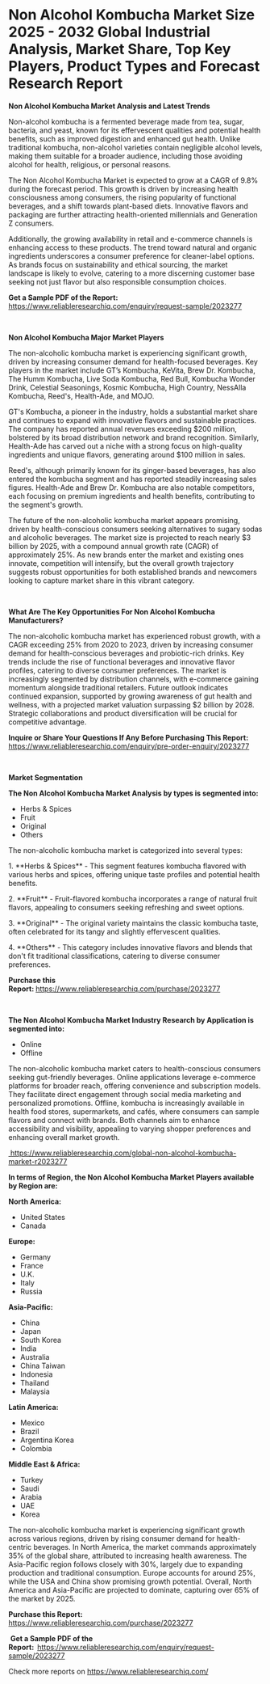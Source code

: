 <p><h1>Non Alcohol Kombucha Market Size 2025 - 2032 Global Industrial Analysis, Market Share, Top Key Players, Product Types and Forecast Research Report</h1></p><p><strong>Non Alcohol Kombucha Market Analysis and Latest Trends</strong></p>
<p><p>Non-alcohol kombucha is a fermented beverage made from tea, sugar, bacteria, and yeast, known for its effervescent qualities and potential health benefits, such as improved digestion and enhanced gut health. Unlike traditional kombucha, non-alcohol varieties contain negligible alcohol levels, making them suitable for a broader audience, including those avoiding alcohol for health, religious, or personal reasons.</p><p>The Non Alcohol Kombucha Market is expected to grow at a CAGR of 9.8% during the forecast period. This growth is driven by increasing health consciousness among consumers, the rising popularity of functional beverages, and a shift towards plant-based diets. Innovative flavors and packaging are further attracting health-oriented millennials and Generation Z consumers. </p><p>Additionally, the growing availability in retail and e-commerce channels is enhancing access to these products. The trend toward natural and organic ingredients underscores a consumer preference for cleaner-label options. As brands focus on sustainability and ethical sourcing, the market landscape is likely to evolve, catering to a more discerning customer base seeking not just flavor but also responsible consumption choices.</p></p>
<p><strong>Get a Sample PDF of the Report:&nbsp;</strong> <a href="https://www.reliableresearchiq.com/enquiry/request-sample/2023277?utm_campaign=2780&utm_medium=2&utm_source=Github&utm_content=ia&utm_term=29032025&utm_id=non-alcohol-kombucha">https://www.reliableresearchiq.com/enquiry/request-sample/2023277</a></p>
<p>&nbsp;</p>
<p><strong>Non Alcohol Kombucha Major Market Players</strong></p>
<p><p>The non-alcoholic kombucha market is experiencing significant growth, driven by increasing consumer demand for health-focused beverages. Key players in the market include GT’s Kombucha, KeVita, Brew Dr. Kombucha, The Humm Kombucha, Live Soda Kombucha, Red Bull, Kombucha Wonder Drink, Celestial Seasonings, Kosmic Kombucha, High Country, NessAlla Kombucha, Reed's, Health-Ade, and MOJO.</p><p>GT's Kombucha, a pioneer in the industry, holds a substantial market share and continues to expand with innovative flavors and sustainable practices. The company has reported annual revenues exceeding $200 million, bolstered by its broad distribution network and brand recognition. Similarly, Health-Ade has carved out a niche with a strong focus on high-quality ingredients and unique flavors, generating around $100 million in sales.</p><p>Reed's, although primarily known for its ginger-based beverages, has also entered the kombucha segment and has reported steadily increasing sales figures. Health-Ade and Brew Dr. Kombucha are also notable competitors, each focusing on premium ingredients and health benefits, contributing to the segment's growth. </p><p>The future of the non-alcoholic kombucha market appears promising, driven by health-conscious consumers seeking alternatives to sugary sodas and alcoholic beverages. The market size is projected to reach nearly $3 billion by 2025, with a compound annual growth rate (CAGR) of approximately 25%. As new brands enter the market and existing ones innovate, competition will intensify, but the overall growth trajectory suggests robust opportunities for both established brands and newcomers looking to capture market share in this vibrant category.</p></p>
<p>&nbsp;</p>
<p><strong>What Are The Key Opportunities For Non Alcohol Kombucha Manufacturers?</strong></p>
<p><p>The non-alcoholic kombucha market has experienced robust growth, with a CAGR exceeding 25% from 2020 to 2023, driven by increasing consumer demand for health-conscious beverages and probiotic-rich drinks. Key trends include the rise of functional beverages and innovative flavor profiles, catering to diverse consumer preferences. The market is increasingly segmented by distribution channels, with e-commerce gaining momentum alongside traditional retailers. Future outlook indicates continued expansion, supported by growing awareness of gut health and wellness, with a projected market valuation surpassing $2 billion by 2028. Strategic collaborations and product diversification will be crucial for competitive advantage.</p></p>
<p><strong>Inquire or Share Your Questions If Any Before Purchasing This Report:</strong> <a href="https://www.reliableresearchiq.com/enquiry/pre-order-enquiry/2023277?utm_campaign=2780&utm_medium=2&utm_source=Github&utm_content=ia&utm_term=29032025&utm_id=non-alcohol-kombucha">https://www.reliableresearchiq.com/enquiry/pre-order-enquiry/2023277</a></p>
<p>&nbsp;</p>
<p><strong>Market Segmentation</strong></p>
<p><strong>The Non Alcohol Kombucha Market Analysis by types is segmented into:</strong></p>
<p><ul><li>Herbs & Spices</li><li>Fruit</li><li>Original</li><li>Others</li></ul></p>
<p><p>The non-alcoholic kombucha market is categorized into several types: </p><p>1. **Herbs & Spices** - This segment features kombucha flavored with various herbs and spices, offering unique taste profiles and potential health benefits.</p><p>   </p><p>2. **Fruit** - Fruit-flavored kombucha incorporates a range of natural fruit flavors, appealing to consumers seeking refreshing and sweet options.</p><p>3. **Original** - The original variety maintains the classic kombucha taste, often celebrated for its tangy and slightly effervescent qualities.</p><p>4. **Others** - This category includes innovative flavors and blends that don't fit traditional classifications, catering to diverse consumer preferences.</p></p>
<p><strong>Purchase this Report:&nbsp;</strong><a href="https://www.reliableresearchiq.com/purchase/2023277?utm_campaign=2780&utm_medium=2&utm_source=Github&utm_content=ia&utm_term=29032025&utm_id=non-alcohol-kombucha">https://www.reliableresearchiq.com/purchase/2023277</a></p>
<p>&nbsp;</p>
<p><strong>The Non Alcohol Kombucha Market Industry Research by Application is segmented into:</strong></p>
<p><ul><li>Online</li><li>Offline</li></ul></p>
<p><p>The non-alcoholic kombucha market caters to health-conscious consumers seeking gut-friendly beverages. Online applications leverage e-commerce platforms for broader reach, offering convenience and subscription models. They facilitate direct engagement through social media marketing and personalized promotions. Offline, kombucha is increasingly available in health food stores, supermarkets, and cafés, where consumers can sample flavors and connect with brands. Both channels aim to enhance accessibility and visibility, appealing to varying shopper preferences and enhancing overall market growth.</p></p>
<p><a href="https://www.reliableresearchiq.com/global-non-alcohol-kombucha-market-r2023277?utm_campaign=2780&utm_medium=2&utm_source=Github&utm_content=ia&utm_term=29032025&utm_id=non-alcohol-kombucha">&nbsp;https://www.reliableresearchiq.com/global-non-alcohol-kombucha-market-r2023277</a></p>
<p><strong>In terms of Region, the Non Alcohol Kombucha Market Players available by Region are:</strong></p>
<p>
    <p> <strong> North America: </strong>
        <ul>
            <li>United States</li>
            <li>Canada</li>
        </ul>
        </p> 
    <p> <strong> Europe: </strong>
        <ul>
            <li>Germany</li>
            <li>France</li>
            <li>U.K.</li>
            <li>Italy</li>
            <li>Russia</li>
        </ul>
        </p> 
    <p> <strong> Asia-Pacific: </strong>
        <ul>
            <li>China</li>
            <li>Japan</li>
            <li>South Korea</li>
            <li>India</li>
            <li>Australia</li>
            <li>China Taiwan</li>
            <li>Indonesia</li>
            <li>Thailand</li>
            <li>Malaysia</li>
        </ul>
        </p> 
    <p> <strong> Latin America: </strong>
        <ul>
            <li>Mexico</li>
            <li>Brazil</li>
            <li>Argentina Korea</li>
            <li>Colombia</li>
        </ul>
        </p> 
    <p> <strong> Middle East & Africa: </strong>
        <ul>
            <li>Turkey</li>
            <li>Saudi</li>
            <li>Arabia</li>
            <li>UAE</li>
            <li>Korea</li>
        </ul>
    </p>
    </p>
<p><p>The non-alcoholic kombucha market is experiencing significant growth across various regions, driven by rising consumer demand for health-centric beverages. In North America, the market commands approximately 35% of the global share, attributed to increasing health awareness. The Asia-Pacific region follows closely with 30%, largely due to expanding production and traditional consumption. Europe accounts for around 25%, while the USA and China show promising growth potential. Overall, North America and Asia-Pacific are projected to dominate, capturing over 65% of the market by 2025.</p></p>
<p><strong>Purchase this Report: </strong><a href="https://www.reliableresearchiq.com/purchase/2023277?utm_campaign=2780&utm_medium=2&utm_source=Github&utm_content=ia&utm_term=29032025&utm_id=non-alcohol-kombucha">https://www.reliableresearchiq.com/purchase/2023277</a></p>
<p>&nbsp;<strong>Get a Sample PDF of the Report:&nbsp;&nbsp;</strong><a href="https://www.reliableresearchiq.com/enquiry/request-sample/2023277?utm_campaign=2780&utm_medium=2&utm_source=Github&utm_content=ia&utm_term=29032025&utm_id=non-alcohol-kombucha">https://www.reliableresearchiq.com/enquiry/request-sample/2023277</a></p>
<p><strong></strong></p>
<p>Check more reports on <a href="https://www.reliableresearchiq.com/?utm_campaign=2780&utm_medium=2&utm_source=Github&utm_content=ia&utm_term=29032025&utm_id=non-alcohol-kombucha">https://www.reliableresearchiq.com/</a></p>